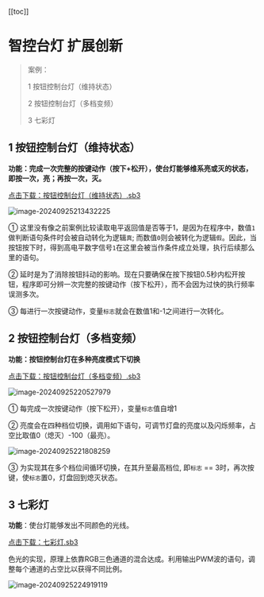 [[toc]]

# 智控台灯 扩展创新

> 案例：
>
> 1 按钮控制台灯（维持状态）
>
> 2 按钮控制台灯（多档变频）
>
> 3 七彩灯



## 1 按钮控制台灯（维持状态）

**功能：完成一次完整的按键动作（按下+松开），使台灯能够维系亮或灭的状态，即按一次，亮；再按一次，灭。**

<a href="/tutorial/cfdsx/sb3/01/按钮控制台灯（维持状态）.sb3">点击下载：按钮控制台灯（维持状态）.sb3</a>

![image-20240925213432225](/智控台灯扩展创新.assets/image-20240925213432225.png)

①  这里没有像之前案例比较读取电平返回值是否等于1，是因为在程序中，数值`1`做判断语句条件时会被自动转化为逻辑`真`; 而数值`0`则会被转化为逻辑`假`。因此，当按钮按下时，得到高电平数字信号`1`在这里会被当作条件成立处理，执行后续那么里的语句。

②  延时是为了消除按钮抖动的影响。现在只要确保在按下按钮0.5秒内松开按钮，程序即可分辨一次完整的按键动作（按下松开），而不会因为过快的执行频率误测多次。

③  每进行一次按键动作，变量`标志`就会在数值1和-1之间进行一次转化。



## 2 按钮控制台灯（多档变频）

**功能：按钮控制台灯在多种亮度模式下切换**

<a href="/tutorial/cfdsx/sb3/01/按钮控制台灯（多档变频）.sb3">点击下载：按钮控制台灯（多档变频）.sb3</a>

![image-20240925220527979](/智控台灯扩展创新.assets/image-20240925220527979.png)

①  每完成一次按键动作（按下松开），变量`标志`值自增1

②  亮度会在四种档位切换，调用如下语句，可调节灯盘的亮度以及闪烁频率，占空比取值0（熄灭）-100（最亮）。

![image-20240925221808259](/智控台灯扩展创新.assets/image-20240925221808259.png)

③  为实现其在多个档位间循环切换，在其升至最高档位, 即`标志` == 3时，再次按键，使`标志`置0，灯盘回到熄灭状态。



## 3 七彩灯

**功能**：使台灯能够发出不同颜色的光线。

<a href="/tutorial/cfdsx/sb3/01/七彩灯.sb3">点击下载：七彩灯.sb3</a>

色光的实现，原理上依靠RGB三色通道的混合达成。利用输出PWM波的语句，调整每个通道的占空比以获得不同比例。

![image-20240925224919119](/智控台灯扩展创新.assets/image-20240925224919119.png)